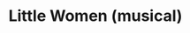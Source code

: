 ---
published: false
cancelled: COVID-19
layout: productions
title: Little Women (musical)
year: 2020
image: 
image_credit: 
image_alt:
image_caption:
category: musical
details:
  Title: Little Women (musical) - wiki
  Theatre: Limelight Theatre
  Music: Jason Howland - wiki
  Lyrics: Mindi Dickstein - wiki
  Book: Allan Knee - wiki
  Basis: Little Women - wiki, Louisa May Alcott - wiki
  Website: https://web.archive.org/web/20200928192759/https://limelight-theatre.org/shows/
showtimes: 
  - 2020-05-07 19:30:00
  - 2020-05-08 19:30:00
  - 2020-05-09 19:30:00
  - 2020-05-10 14:00:00
  - 2020-05-12 19:30:00
  - 2020-05-14 19:30:00
  - 2020-05-15 19:30:00
  - 2020-05-16 19:30:00
  - 2020-05-17 14:00:00
  - 2020-05-21 19:30:00
  - 2020-05-22 19:30:00
  - 2020-05-23 19:30:00
  - 2020-05-24 14:00:00
  - 2020-05-28 19:30:00
  - 2020-05-29 19:30:00
  - 2020-05-30 19:30:00
  - 2020-05-31 14:00:00
  - 2020-06-04 19:30:00
  - 2020-06-05 19:30:00
  - 2020-06-06 19:30:00
  - 2020-06-07 14:00:00
cast:
  Beth March: 
  Amy March: 
  Young Amy March: 
  Meg March: 
  Jo March: 
  Marmee March: 
  Mr. John Brooke: 
  Professor Bhaer: 
  Laurie Laurence: 
  Aunt March: 
  Mr. Laurence: 
  Mrs. Kirk: 
  Ensemble: 
crew:
  Director: Bob Pritchar
---  